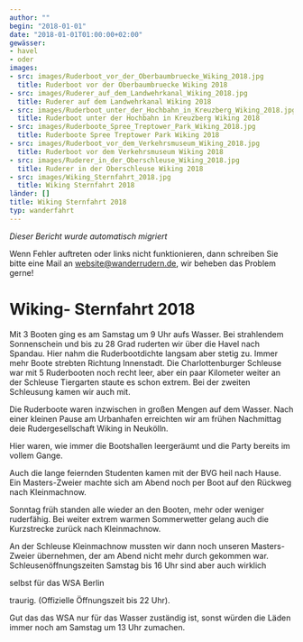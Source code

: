 ```yaml
---
author: ""
begin: "2018-01-01"
date: "2018-01-01T01:00:00+02:00"
gewässer:
- havel
- oder
images:
- src: images/Ruderboot_vor_der_Oberbaumbruecke_Wiking_2018.jpg
  title: Ruderboot vor der Oberbaumbruecke Wiking 2018
- src: images/Ruderer_auf_dem_Landwehrkanal_Wiking_2018.jpg
  title: Ruderer auf dem Landwehrkanal Wiking 2018
- src: images/Ruderboot_unter_der_Hochbahn_in_Kreuzberg_Wiking_2018.jpg
  title: Ruderboot unter der Hochbahn in Kreuzberg Wiking 2018
- src: images/Ruderboote_Spree_Treptower_Park_Wiking_2018.jpg
  title: Ruderboote Spree Treptower Park Wiking 2018
- src: images/Ruderboot_vor_dem_Verkehrsmuseum_Wiking_2018.jpg
  title: Ruderboot vor dem Verkehrsmuseum Wiking 2018
- src: images/Ruderer_in_der_Oberschleuse_Wiking_2018.jpg
  title: Ruderer in der Oberschleuse Wiking 2018
- src: images/Wiking_Sternfahrt_2018.jpg
  title: Wiking Sternfahrt 2018
länder: []
title: Wiking Sternfahrt 2018
typ: wanderfahrt
---
```



*Dieser Bericht wurde automatisch migriert*

Wenn Fehler auftreten oder links nicht funktionieren, dann schreiben Sie bitte eine Mail an website@wanderrudern.de, wir beheben das Problem gerne!



# Wiking- Sternfahrt 2018


Mit 3 Booten ging es am Samstag um 9 Uhr aufs Wasser. Bei strahlendem Sonnenschein und bis zu 28 Grad ruderten wir über die Havel nach Spandau. Hier nahm die Ruderbootdichte langsam aber stetig zu. Immer mehr Boote strebten Richtung Innenstadt. Die Charlottenburger Schleuse war mit 5 Ruderbooten noch recht leer, aber ein paar Kilometer weiter an der Schleuse Tiergarten staute es schon extrem. Bei der zweiten Schleusung kamen wir auch mit.

Die Ruderboote waren inzwischen in großen Mengen auf dem Wasser. Nach einer kleinen Pause am Urbanhafen erreichten wir am frühen Nachmittag deie Rudergesellschaft Wiking in Neukölln.

Hier waren, wie immer die Bootshallen leergeräumt und die Party bereits im vollem Gange.

Auch die lange feiernden Studenten kamen mit der BVG heil nach Hause. Ein Masters-Zweier machte sich am Abend noch per Boot auf den Rückweg nach Kleinmachnow.

Sonntag früh standen alle wieder an den Booten, mehr oder weniger ruderfähig. Bei weiter extrem warmen Sommerwetter gelang auch die Kurzstrecke zurück nach Kleinmachnow.

An der Schleuse Kleinmachnow mussten wir dann noch unseren Masters- Zweier übernehmen, der am Abend nicht mehr durch gekommen war. Schleusenöffnungszeiten Samstag bis 16 Uhr sind aber auch wirklich

selbst für das WSA Berlin

traurig. (Offizielle Öffnungszeit bis 22 Uhr).

Gut das das WSA nur für das Wasser zuständig ist, sonst würden die Läden immer noch am Samstag um 13 Uhr zumachen.